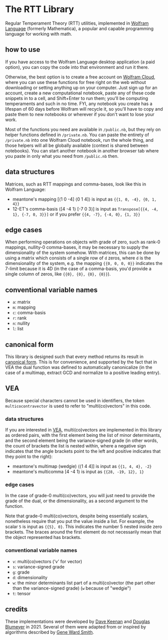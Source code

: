 # The RTT Library

Regular Temperament Theory (RTT) utilities, implemented in [Wolfram Language](https://www.wolfram.com/language/) (formerly Mathematica), a popular and capable programming language for working with math. 

## how to use

If you have access to the Wolfram Language desktop application (a paid option), you can copy the code into that environment and run it there.

Otherwise, the best option is to create a free account on [Wolfram Cloud](https://www.wolframcloud.com), where you can use these functions for free right on the web without downloading or setting anything up on your computer. Just sign up for an account, create a new computational notebook, paste any of these code snippets in to a cell, and Shift+Enter to run them; you'll be computing temperaments and such in no time. FYI, any notebook you create has a lifespan of 60 days before Wolfram will recycle it, so you'll have to copy and paste them to new notebooks or wherever if you don't want to lose your work.

Most of the functions you need are available in `/public.nb`, but they rely on helper functions defined in `/private.nb`. You can paste the entirety of `/private.nb` into one Wolfram Cloud notebook, run the whole thing, and those helpers will all be globally available (context is shared between notebooks). You can start another notebook in another browser tab where you paste in only what you need from `/public.nb` then.

## data structures

Matrices, such as RTT mappings and comma-bases, look like this in Wolfram Language:

* meantone's mapping \[⟨1 0 -4] ⟨0 1 4]⟩ is input as `{{1, 0, -4}, {0, 1, 4}}`
* 12-ET's comma-basis ⟨\[4 -4 1⟩ \[-7 0 3⟩] is input as `Transpose[{{4, -4, 1}, {-7, 0, 3}}]` or if you prefer `{{4, -7}, {-4, 0}, {1, 3}}`

## edge cases

When performing operations on objects with grade of zero, such as rank-0 mappings, nullity-0 comma-bases, it may be necessary to supply the dimensionality of the system somehow. With matrices, this can be done by using a matrix which consists of a single row of `d` zeros, where `d` is the dimensionality of the system, e.g. the mapping `{{0, 0, 0, 0}}` indicates the 7-limit because it is 4D (in the case of a comma-basis, you'd provide a single column of zeros, like `{{0}, {0}, {0}, {0}}`).

## conventional variable names

* `a`: matrix
* `m`: mapping
* `c`: comma-basis
* `r`: rank
* `n`: nullity
* `l`: list

## canonical form

This library is designed such that every method returns its result in [canonical form](https://en.xen.wiki/w/canonical_form). This is for convenience, and supported by the fact that in VEA the dual function was defined to automatically canonicalize (in the case of a multimap, extract GCD and normalize to a positive leading entry).

## VEA 

Because special characters cannot be used in identifiers, the token `multicocontravector` is used to refer to "multi(co)vectors" in this code.

### data structures

If you are interested in [VEA](https://en.xen.wiki/w/VEA), multi(co)vectors are implemented in this library as ordered pairs, with the first element being the list of minor determinants, and the second element being the variance-signed grade (in other words, the count of brackets the list is nested within, where a negative sign indicates that the angle brackets point to the left and positive indicates that they point to the right):

* meantone's multimap (wedgie) ⟨⟨1 4 4]] is input as `{{1, 4, 4}, -2}`
* meantone's multicomma [4 -4 1⟩ is input as `{{28, -19, 12}, 1}`

### edge cases

In the case of grade-0 multi(co)vectors, you will just need to provide the grade of the dual, or the dimensionality, as a second argument to the function.

Note that grade-0 multi(co)vectors, despite being essentially scalars, nonetheless require that you put the value inside a list. For example, the scalar `5` is input as `{{5}, 0}`. This indicates the number 5 nested inside zero brackets. The braces around the first element do not necessarily mean that the object represented has brackets.

### conventional variable names

* `v`: multi(co)vectors ('v' for vector)
* `s`: variance-signed grade
* `g`: grade
* `d`: dimensionality
* `w`: the minor determinants list part of a multi(co)vector (the part other than the variance-signed grade) (`w` because of "wedgie")
* `t`: tensor

## credits

These implementations were developed by [Dave Keenan](https://en.xen.wiki/w/Dave_Keenan) and [Douglas Blumeyer](https://en.xen.wiki/w/Douglas_Blumeyer) in 2021. Several of them were adapted from or inspired by algorithms described by [Gene Ward Smith](https://en.xen.wiki/w/Gene_Ward_Smith).
